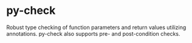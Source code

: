 py-check
========

Robust type checking of function parameters and return values utilizing annotations. py-check also supports pre- and post-condition checks.
